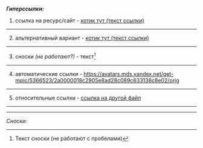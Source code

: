 ***Гиперссылки:***
1. ссылка на ресурс/сайт - [котик тут (текст ссылки)](https://avatars.mds.yandex.net/get-mpic/5366523/2a0000018c2905e8ad28c089c633138c8e02/orig "всплывающая подсказка")
***
2. альтернативный вариант - [котик тут (текст ссылки)][1]
***
3. сноски *(не работают?)* - текст[^1]
***
4. автоматические ссылки - <https://avatars.mds.yandex.net/get-mpic/5366523/2a0000018c2905e8ad28c089c633138c8e02/orig>
***
5. относительные ссылки - [ссылка на другой файл](D:\DZHITS\Programming\education\_SK\Fullstack)
___
***
*Сноски:*  

[^1]:  Текст сноски (не работают с пробелами)

[^1]: одно_слово

[1]: https://avatars.mds.yandex.net/get-mpic/5366523/2a0000018c2905e8ad28c089c633138c8e02/orig